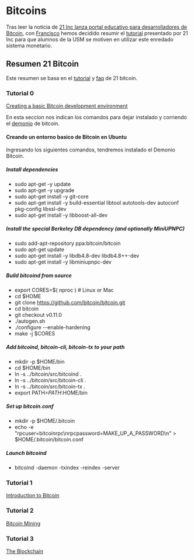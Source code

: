 # Bitcoins

Tras leer la noticia de [21 Inc lanza portal educativo para desarrolladores de Bitcoin][criptonoticias], con [Francisco][Alberto.el.cerdo] hemos decidido resumir el [tutorial][tuto21btc] presentado por 21 Inc para que alumnos de la USM se motiven en utilizar este enredado sistema monetario.

## Resumen 21 Bitcoin

Este resumen se basa en el [tutorial][tuto21btc] y [faq][faq21btc] de 21 bitcoin.

### Tutorial 0

[Creating a basic Bitcoin development environment][tuto0]

En esta seccion nos indican los comandos para dejar instalado y corriendo el [demonio][demonio] de bitcoin.

#### Creando un entorno basico de Bitcoin en Ubuntu

Ingresando los siguientes comandos, tendremos instalado el Demonio Bitcoin.

##### Install dependencies

- sudo apt-get -y update
- sudo apt-get -y upgrade
- sudo apt-get install -y git-core
- sudo apt-get install -y build-essential libtool autotools-dev autoconf pkg-config libssl-dev
- sudo apt-get install -y libboost-all-dev

##### Install the special Berkeley DB dependency (and optionally MiniUPNPC)

- sudo add-apt-repository ppa:bitcoin/bitcoin
- sudo apt-get update
- sudo apt-get install -y libdb4.8-dev libdb4.8++-dev
- sudo apt-get install -y libminiupnpc-dev

##### Build bitcoind from source

- export CORES=$( nproc ) # Linux or Mac
- cd $HOME
- git clone https://github.com/bitcoin/bitcoin.git
- cd bitcoin
- git checkout v0.11.0
- ./autogen.sh
- ./configure --enable-hardening
- make -j $CORES

##### Add bitcoind, bitcoin-cli, bitcoin-tx to your path

- mkdir -p $HOME/bin
- cd $HOME/bin
- ln -s ../bitcoin/src/bitcoind .
- ln -s ../bitcoin/src/bitcoin-cli .
- ln -s ../bitcoin/src/bitcoin-tx .
- export PATH=$PATH:$HOME/bin

##### Set up bitcoin.conf

- mkdir -p $HOME/.bitcoin
- echo -e "rpcuser=bitcoinrpc\\nrpcpassword=MAKE_UP_A_PASSWORD\\n" > $HOME/.bitcoin/bitcoin.conf

##### Launch bitcoind

- bitcoind -daemon -txindex -reindex -server


### Tutorial 1

[Introduction to Bitcoin][tuto1]

### Tutorial 2

[Bitcoin Mining][tuto2]

### Tutorial 3

[The Blockchain][tuto3]

[demonio]:https://es.wikipedia.org/wiki/Demonio_(inform%C3%A1tica)
[tuto3]:https://21.co/learn/the-blockchain/
[tuto2]:https://21.co/learn/bitcoin-mining/
[tuto1]:https://21.co/learn/introduction-to-bitcoin/#introduction-to-bitcoin
[tuto0]:https://21.co/learn/setup-a-bitcoin-development-environment/#creating-a-basic-bitcoin-development-environment
[faq21btc]:https://21.co/learn/faq/#what-is-the-21-bitcoin-chip  
[tuto21btc]:https://21.co/learn/introduction-to-bitcoin/#introduction-to-bitcoin
[Alberto.el.cerdo]:https://www.facebook.com/Alberto.el.cerdo/
[criptonoticias]:http://criptonoticias.com/21-inc-lanza-portal-educativo-para-desarrolladores-de-bitcoin/

